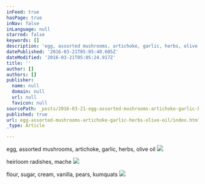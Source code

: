 ```yaml
---
inFeed: true
hasPage: true
inNav: false
inLanguage: null
starred: false
keywords: []
description: 'egg, assorted mushrooms, artichoke, garlic, herbs, olive oil'
datePublished: '2016-03-21T05:05:40.605Z'
dateModified: '2016-03-21T05:05:24.917Z'
title: ''
author: []
authors: []
publisher:
  name: null
  domain: null
  url: null
  favicon: null
sourcePath: _posts/2016-03-21-egg-assorted-mushrooms-artichoke-garlic-herbs-olive-oil.md
published: true
url: egg-assorted-mushrooms-artichoke-garlic-herbs-olive-oil/index.html
_type: Article

---
```

egg, assorted mushrooms, artichoke, garlic, herbs, olive oil
![](https://the-grid-user-content.s3-us-west-2.amazonaws.com/0e485e97-2c64-4495-ab2f-4516b98f6f84.jpg)

heirloom radishes, mache
![](https://the-grid-user-content.s3-us-west-2.amazonaws.com/60f01863-bb8a-4520-a498-251f8b1df0fa.jpg)

flour, sugar, cream, vanilla, pears, kumquats
![](https://the-grid-user-content.s3-us-west-2.amazonaws.com/1d233192-fe18-418d-9a73-110ccc8150a9.jpg)
